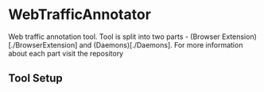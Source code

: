 # WebTrafficAnnotator
Web traffic annotation tool. Tool is split into two parts - (Browser Extension)[./BrowserExtension] and (Daemons)[./Daemons]. For more information about each part visit the repository 

## Tool Setup

